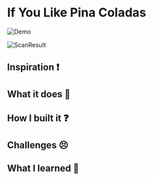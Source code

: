 # If You Like Pina Coladas

![Demo](demo.gif)

![ScanResult](assets/ScanResult.JPG)

## Inspiration ❗


## What it does 💭


## How I built it ❓



## Challenges 😣


## What I learned 🧠


